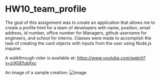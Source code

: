 # HW10_team_profile
The goal of this assignment was to create an application that allows me to create a profile html for a team of developers with name, position, email address, id number, office number for Managers, github username for engineers, and school for interns.
Classes were made to accomplish the task of creating the card objects with inputs from the user using Node.js inquirer.

A walkthrough vider is available at:
https://www.youtube.com/watch?v=ziXGEfubXxc

An image of a sample creation:
![image](https://user-images.githubusercontent.com/7930889/136139164-a24e3437-e798-4746-a379-bf61ceec9a66.png)
